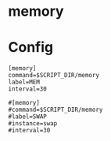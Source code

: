 # memory

# Config

```
[memory]
command=$SCRIPT_DIR/memory
label=MEM
interval=30

#[memory]
#command=$SCRIPT_DIR/memory
#label=SWAP
#instance=swap
#interval=30
```

